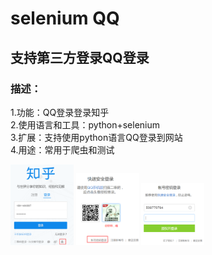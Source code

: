 # selenium QQ
## 支持第三方登录QQ登录  
### 描述：
1.功能：QQ登录登录知乎  
2.使用语言和工具：python+selenium  
3.扩展：支持使用python语言QQ登录到网站  
4.用途：常用于爬虫和测试  
  
<img src="zhihu.png" width = "20%" height = "20%" />     
  
<img src="QQchushi.png" width = "20%" height = "20%" />    
  
<img src="QQlogin.png" width = "20%" height = "20%" />    

